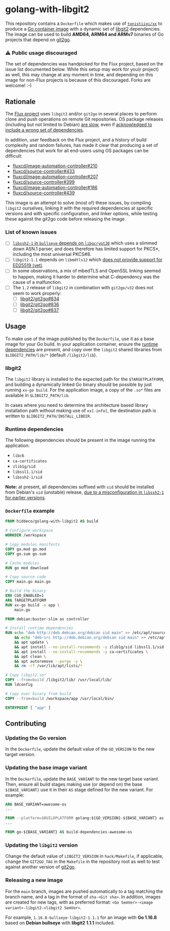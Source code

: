 # golang-with-libgit2

This repository contains a `Dockerfile` which makes use of [`tonistiigi/xx`][xx] to produce a [Go container image][]
with a dynamic set of [libgit2][] dependencies. The image can be used to build **AMD64, ARM64 and ARMv7** binaries of Go
projects that depend on [git2go][].

### :warning: **Public usage discouraged**

The set of dependencies was handpicked for the Flux project, based on the issue list documented below. While this setup
may work for you(r project) as well, this may change at any moment in time, and depending on this image for non-Flux
projects is because of this discouraged. Forks are welcome! :-)

## Rationale

The [Flux project][] uses `libgit2` and/or `git2go` in several places to perform clone and push operations on remote
Git repositories. OS package releases (including but not limited to Debian) [are slow][libgit2-debian-tracker],
even if [acknowledged to include a wrong set of dependencies][libssh2-1-misconfiguration].

In addition, user feedback on the Flux project, and a history of build complexity and random failures, has made it clear
that producing a set of dependencies that work for all end-users using OS packages can be difficult:

- [fluxcd/image-automation-controller#210](https://github.com/fluxcd/image-automation-controller/issues/210)
- [fluxcd/source-controller#433](https://github.com/fluxcd/source-controller/issues/433)
- [fluxcd/image-automation-controller#207](https://github.com/fluxcd/image-automation-controller/issues/207)
- [fluxcd/source-controller#399](https://github.com/fluxcd/source-controller/issues/399)
- [fluxcd/image-automation-controller#186](https://github.com/fluxcd/image-automation-controller/issues/186)
- [fluxcd/source-controller#439](https://github.com/fluxcd/source-controller/issues/439)

This image is an attempt to solve (most of) these issues, by compiling `libgit2` ourselves, linking it with
the required dependencies at specific versions and with specific configuration, and linker options,
while testing these against the git2go code before releasing the image.

### List of known issues

- [ ] [`libssh2-1` in `bullseye` depends on `libgcrypt20`][libssh2-1-misconfiguration] which uses a slimmed down ASN.1
      parser, and does therefore has limited support for PKCS*, including the most universal PKCS#8.
- [ ] `libgit2-1.1` depends on `libmdtls12` which [does not provide support for ED25519 (yet)][mbedtls-ed25519].
- [ ] In some observations, a mix of mbedTLS and OpenSSL linking seemed to happen, making it harder to determine what
      C-dependency  was the cause of a malfunction.
- [ ] The `1.2` release of `libgit2` in combination with `git2go/v32` does not seem to work properly:
  - [ ] [libgit2/git2go#834](https://github.com/libgit2/git2go/issues/834)
  - [ ] [libgit2/git2go#836](https://github.com/libgit2/git2go/issues/836)
  - [ ] [libgit2/git2go#837](https://github.com/libgit2/git2go/issues/837)

## Usage

To make use of the image published by the `Dockerfile`, use it as a base image for your Go build. In your application
container, ensure the [runtime dependencies](#Runtime-dependencies) are present, and copy over the `libgit2` shared
libraries from `$LIBGIT2_PATH/lib/*` (default `/libgit2/lib`).

### libgit2

The `libgit2` library is installed to the expected path for the `$TARGETPLATFORM`, and building a dynamically linked Go
binary should be possible by just running `xx-go build`. For the application image, a copy of the `.so*` files are
available in `$LIBGIT2_PATH/lib`.

In cases where you need to determine the architecture based library installation path without making use of `xx[-info]`,
the destination path is written to `$LIBGIT2_PATH/INSTALL_LIBDIR`.

### Runtime dependencies

The following dependencies should be present in the image running the application:

- `libc6`
- `ca-certificates`
- `zlib1g/sid`
- `libssl1.1/sid`
- `libssh2-1/sid`

**Note:** at present, all dependencies suffixed with `sid` should be installed from Debian's `sid` (unstable) release,
[due to a misconfiguration in `libssh2-1` for earlier versions][libssh2-1-misconfiguration].

### `Dockerfile` example

```Dockerfile
FROM hiddeco/golang-with-libgit2 AS build

# Configure workspace
WORKDIR /workspace

# Copy modules manifests
COPY go.mod go.mod
COPY go.sum go.sum

# Cache modules
RUN go mod download

# Copy source code
COPY main.go main.go

# Build the binary
ENV CGO_ENABLED=1
ARG TARGETPLATFORM
RUN xx-go build -o app \
    main.go

FROM debian:buster-slim as controller

# Install runtime dependencies
RUN echo "deb http://deb.debian.org/debian sid main" >> /etc/apt/sources.list \
    && echo "deb-src http://deb.debian.org/debian sid main" >> /etc/apt/sources.list \
    && apt update \
    && apt install --no-install-recommends -y zlib1g/sid libssl1.1/sid libssh2-1/sid \
    && apt install --no-install-recommends -y ca-certificates \
    && apt clean \
    && apt autoremove --purge -y \
    && rm -rf /var/lib/apt/lists/*

# Copy libgit2.so*
COPY --from=build /libgit2/lib/ /usr/local/lib/
RUN ldconfig

# Copy over binary from build
COPY --from=build /workspace/app /usr/local/bin/

ENTRYPOINT [ "app" ]
```

## Contributing

### Updating the Go version

In the `Dockerfile`, update the default value of the `GO_VERSION` to the new target version.

### Updating the base image variant

In the `Dockerfile`, update the `BASE_VARIANT` to the new target base variant. Then, ensure all build stages making use
(or depend on) the base `${BASE_VARIANT}` use it in their `AS` stage defined for the new variant. For example:

```Dockerfile
ARG BASE_VARIANT=awesome-os
...

FROM --platform=$BUILDPLATFORM golang:${GO_VERSION}-${BASE_VARIANT} as go-awesome-os
...

FROM go-${BASE_VARIANT} AS build-dependencies-awesome-os
```

### Updating the `libgit2` version

Change the default value of `LIBGIT2_VERSION` in `hack/Makefile`, if applicable, change the `GIT2GO_TAG` in the
`Makefile` in the repository root as well to test against another version of [git2go][].

### Releasing a new image

For the `main` branch, images are pushed automatically to a tag matching the branch name, and a tag in the format of
`sha-<Git sha>`. In addition, images are created for new tags, with as preferred format:
`<Go SemVer>-<image variant>-libgit2-<libgit2 SemVer>`.

For example, `1.16.8-bullseye-libgit2-1.1.1` for an image with
**Go 1.16.8** based on **Debian bullseye** with **libgit2 1.1.1** included.

[xx]: https://github.com/tonistiigi/xx
[Go container image]: https://hub.docker.com/_/golang
[libgit2]: https://github.com/libgit2/libgit2
[git2go]: https://github.com/libgit2/git2go
[Flux project]: https://github.com/fluxcd
[libgit2-debian-tracker]: https://tracker.debian.org/pkg/libgit2
[libssh2-1-misconfiguration]: https://bugs.debian.org/cgi-bin/bugreport.cgi?bug=668271
[mbedtls-ed25519]: https://github.com/ARMmbed/mbedtls/issues/2452
